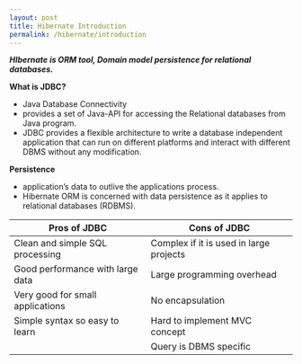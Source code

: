 ```yaml
---
layout: post
title: Hibernate Introduction
permalink: /hibernate/introduction
---
```


***HIbernate is ORM tool, Domain model persistence for relational databases.***

**What is JDBC?**
-	Java Database Connectivity
-	provides a set of Java-API for accessing the Relational databases from Java program. 
-	JDBC provides a flexible architecture to write a database independent application that can run on different platforms and interact with different DBMS without any modification.

**Persistence**
- application’s data to outlive the applications process.
- Hibernate ORM is concerned with data persistence as it applies to relational databases (RDBMS).

|Pros of JDBC                       |Cons of JDBC                           |
|---                                |---                                    |
|Clean and simple SQL processing    |Complex if it is used in large projects|
|Good performance with large data   |Large programming overhead             |
|Very good for small applications   |No encapsulation                       |
|Simple syntax so easy to learn     |Hard to implement MVC concept          |
|                                   |Query is DBMS specific                 |

